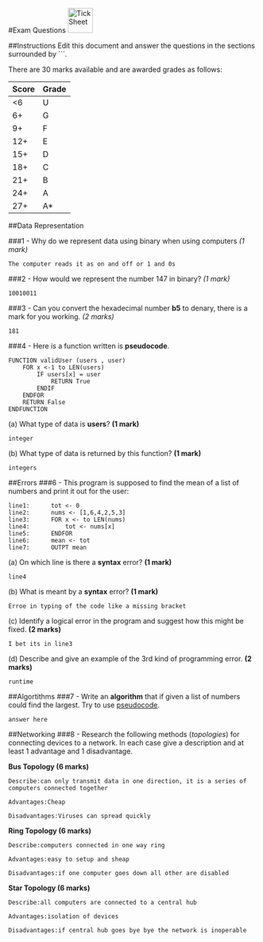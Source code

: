 #Exam Questions <img src="../../Resources/exam.png" width=50px alt="Tick Sheet">

##Instructions
Edit this document and answer the questions in the sections surrounded by ```.

There are 30 marks available and are awarded grades as follows:

|Score|Grade|
|-----|-----|
|<6|U|
|6+|G|
|9+|F|
|12+|E|
|15+|D|
|18+|C|
|21+|B|
|24+|A|
|27+|A*|


##Data Representation

###1 - Why do we represent data using binary when using computers *(1 mark)*

```
The computer reads it as on and off or 1 and 0s
```
###2 - How would we represent the number 147 in binary? *(1 mark)*
```
10010011
```
###3 - Can you convert the hexadecimal number **b5** to denary, there is a mark for you working. *(2 marks)*
```
181
```
###4 - Here is a function written is **pseudocode**.
```
FUNCTION validUser (users , user)
    FOR x <-1 to LEN(users)
        IF users[x] = user
			RETURN True
		ENDIF
	ENDFOR
	RETURN False
ENDFUNCTION
```

(a) What type of data is **users**? **(1 mark)**
```
integer
```

(b) What type of data is returned by this function? **(1 mark)**
```
integers
```

##Errors
###6 - This program is supposed to find the mean of a list of numbers and print it out for the user:
```
line1:		tot <- 0
line2:		nums <- [1,6,4,2,5,3]
line3:		FOR x <- to LEN(nums)
line4:			tot <- nums[x]
line5:		ENDFOR
line6:		mean <- tot
line7:		OUTPT mean
```

(a) On which line is there a **syntax** error? **(1 mark)**
```
line4
```

(b) What is meant by a **syntax** error? **(1 mark)**
```
Erroe in typing of the code like a missing bracket
```

(c) Identify a logical error in the program and suggest how this might be fixed. **(2 marks)**
```
I bet its in line3
```

(d) Describe and give an example of the 3rd kind of programming error. **(2 marks)**
```
runtime
```

##Algortithms
###7 - Write an **algorithm** that if given a list of numbers could find the largest. Try to use [pseudocode](http://filestore2.aqa.org.uk/subjects/AQA-GCSE-COMPSCI-W-TRB-PSEU.PDF).
```
answer here
```

##Networking
###8 - Research the following methods (*topologies*) for connecting devices to a network. In each case give a description and at least 1 advantage and 1 disadvantage.

**Bus Topology (6 marks)**
```
Describe:can only transmit data in one direction, it is a series of computers connected together

Advantages:Cheap

Disadvantages:Viruses can spread quickly
```

**Ring Topology (6 marks)**
```
Describe:computers connected in one way ring

Advantages:easy to setup and sheap

Disadvantages:if one computer goes down all other are disabled
```

**Star Topology (6 marks)**
```
Describe:all computers are connected to a central hub

Advantages:isolation of devices

Disadvantages:if central hub goes bye bye the network is inoperable
```
